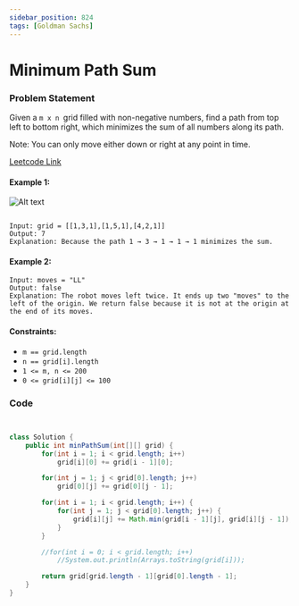 ```yaml
---
sidebar_position: 824
tags: [Goldman Sachs]
---
```


# Minimum Path Sum

### Problem Statement

Given a `m x n `grid filled with non-negative numbers, find a path from top left to bottom right, which minimizes the sum of all numbers along its path.

Note: You can only move either down or right at any point in time.

[Leetcode Link](https://leetcode.com/problems/minimum-path-sum/)

#### Example 1:

![Alt text](https://assets.leetcode.com/uploads/2020/11/05/minpath.jpg)

```

Input: grid = [[1,3,1],[1,5,1],[4,2,1]]
Output: 7
Explanation: Because the path 1 → 3 → 1 → 1 → 1 minimizes the sum.
```

#### Example 2:

```
Input: moves = "LL"
Output: false
Explanation: The robot moves left twice. It ends up two "moves" to the left of the origin. We return false because it is not at the origin at the end of its moves.
```

#### Constraints:

- `m == grid.length`
- `n == grid[i].length`
- `1 <= m, n <= 200`
- `0 <= grid[i][j] <= 100`

### Code

```java title="java Code"


class Solution {
    public int minPathSum(int[][] grid) {
        for(int i = 1; i < grid.length; i++)
            grid[i][0] += grid[i - 1][0];

        for(int j = 1; j < grid[0].length; j++)
            grid[0][j] += grid[0][j - 1];

        for(int i = 1; i < grid.length; i++) {
            for(int j = 1; j < grid[0].length; j++) {
                grid[i][j] += Math.min(grid[i - 1][j], grid[i][j - 1]);
            }
        }

        //for(int i = 0; i < grid.length; i++)
            //System.out.println(Arrays.toString(grid[i]));

        return grid[grid.length - 1][grid[0].length - 1];
    }
}
```
